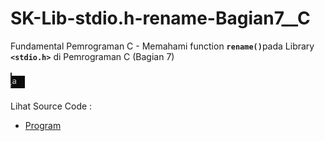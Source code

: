 # SK-Lib-stdio.h-rename-Bagian7__C
Fundamental Pemrograman C - Memahami function <code><b>rename()</b></code>pada Library <code><b>&lt;stdio.h></b></code> di Pemrograman C (Bagian 7)<br><br>
<img src="https://github.com/RizkyKhapidsyah/SK-Lib-stdio.h-rename-Bagian7__C/blob/master/SK-Lib-stdio.h-rename-Bagian7__C/result/001.PNG"><br><br>
Lihat Source Code : <br>
- <a href="https://github.com/RizkyKhapidsyah/SK-Lib-stdio.h-rename-Bagian7__C/blob/master/SK-Lib-stdio.h-rename-Bagian7__C/Source.c">Program</a>
